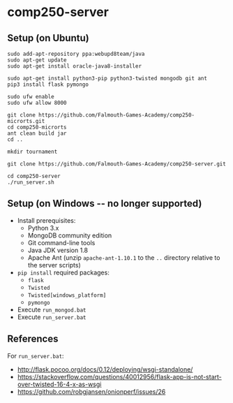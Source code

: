 # comp250-server

## Setup (on Ubuntu)

```
sudo add-apt-repository ppa:webupd8team/java
sudo apt-get update
sudo apt-get install oracle-java8-installer

sudo apt-get install python3-pip python3-twisted mongodb git ant
pip3 install flask pymongo

sudo ufw enable
sudo ufw allow 8000

git clone https://github.com/Falmouth-Games-Academy/comp250-microrts.git
cd comp250-microrts
ant clean build jar
cd ..

mkdir tournament

git clone https://github.com/Falmouth-Games-Academy/comp250-server.git

cd comp250-server
./run_server.sh
```

## Setup (on Windows -- no longer supported)

* Install prerequisites:
	* Python 3.x
	* MongoDB community edition
	* Git command-line tools
	* Java JDK version 1.8
	* Apache Ant (unzip `apache-ant-1.10.1` to the `..` directory relative to the server scripts)
* `pip install` required packages:
	* `flask`
	* `Twisted`
	* `Twisted[windows_platform]`
	* `pymongo`
* Execute `run_mongod.bat`
* Execute `run_server.bat`

## References

For `run_server.bat`:
* http://flask.pocoo.org/docs/0.12/deploying/wsgi-standalone/
* https://stackoverflow.com/questions/40012956/flask-app-is-not-start-over-twisted-16-4-x-as-wsgi
* https://github.com/robgjansen/onionperf/issues/26

